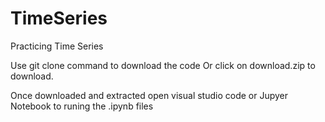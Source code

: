 # TimeSeries
Practicing Time Series

Use git clone command to download the code 
Or click on download.zip to download.

Once downloaded and extracted open visual studio code or Jupyer Notebook to runing the .ipynb files
